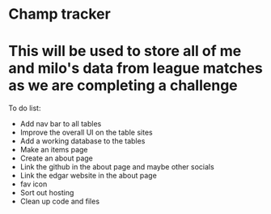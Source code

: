 # Champ tracker
# This will be used to store all of me and milo's data from league matches as we are completing a challenge 

To do list:
- Add nav bar to all tables
- Improve the overall UI on the table sites
- Add a working database to the tables
- Make an items page
- Create an about page
- Link the github in the about page and maybe other socials
- Link the edgar website in the about page
- fav icon
- Sort out hosting
- Clean up code and files
